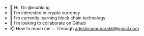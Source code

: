 - 👋 Hi, I’m @mubking
- 👀 I’m interested in crypto currency
- 🌱 I’m currently learning block chain technology
- 💞️ I’m looking to collaborate on Github
- 📫 How to reach me ... Through  adeshinamubarak6@gmail.com

<!---
mubking/mubking is a ✨ special ✨ repository because its `README.md` (this file) appears on your GitHub profile.
You can click the Preview link to take a look at your changes.
--->
